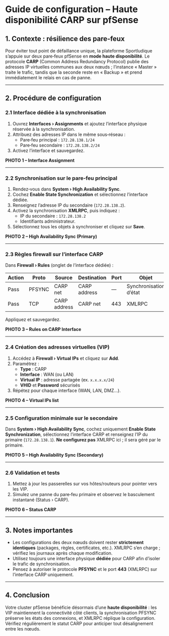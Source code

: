 # Guide de configuration – Haute disponibilité CARP sur pfSense

## 1. Contexte : résilience des pare‑feux

Pour éviter tout point de défaillance unique, la plateforme Sportludique s’appuie sur deux pare‑feux pfSense en **mode haute disponibilité**. Le protocole **CARP** (Common Address Redundancy Protocol) publie des adresses IP virtuelles communes aux deux nœuds ; l’instance « Master » traite le trafic, tandis que la seconde reste en « Backup » et prend immédiatement le relais en cas de panne.

---

## 2. Procédure de configuration

### 2.1 Interface dédiée à la synchronisation

1. Ouvrez **Interfaces › Assignments** et ajoutez l’interface physique réservée à la synchronisation.
2. Attribuez des adresses IP dans le même sous‑réseau :
   - Pare‑feu principal : `172.28.138.1/24`
   - Pare‑feu secondaire : `172.28.138.2/24`
3. Activez l’interface et sauvegardez.

**PHOTO 1 – Interface Assignment**

---

### 2.2 Synchronisation sur le pare‑feu principal

1. Rendez‑vous dans **System › High Availability Sync**.
2. Cochez **Enable State Synchronization** et sélectionnez l’interface dédiée.
3. Renseignez l’adresse IP du secondaire (`172.28.138.2`).
4. Activez la synchronisation **XMLRPC**, puis indiquez :
   - IP du secondaire : `172.28.138.2`
   - Identifiants administrateur.
5. Sélectionnez tous les objets à synchroniser et cliquez sur **Save**.

**PHOTO 2 – High Availability Sync (Primary)**

---

### 2.3 Règles firewall sur l’interface CARP

Dans **Firewall › Rules** (onglet de l’interface dédiée) :

| Action | Proto | Source          | Destination       | Port | Objet |
|--------|-------|-----------------|-------------------|------|-------|
| Pass   | PFSYNC | CARP net        | CARP address      | —    | Synchronisation d’état |
| Pass   | TCP   | CARP address    | CARP net          | 443  | XMLRPC |

Appliquez et sauvegardez.

**PHOTO 3 – Rules on CARP Interface**

---

### 2.4 Création des adresses virtuelles (VIP)

1. Accédez à **Firewall › Virtual IPs** et cliquez sur **Add**.
2. Paramétrez :
   - **Type** : CARP
   - **Interface** : WAN (ou LAN)
   - **Virtual IP** : adresse partagée (ex. `x.x.x.x/24`)
   - **VHID** et **Password** sécurisés
3. Répétez pour chaque interface (WAN, LAN, DMZ…).

**PHOTO 4 – Virtual IPs list**

---

### 2.5 Configuration minimale sur le secondaire

Dans **System › High Availability Sync**, cochez uniquement **Enable State Synchronization**, sélectionnez l’interface CARP et renseignez l’IP du primaire (`172.28.138.1`). **Ne configurez pas** XMLRPC ici ; il sera géré par le primaire.

**PHOTO 5 – High Availability Sync (Secondary)**

---

### 2.6 Validation et tests

1. Mettez à jour les passerelles sur vos hôtes/routeurs pour pointer vers les VIP.
2. Simulez une panne du pare‑feu primaire et observez le basculement instantané (Status › CARP).

**PHOTO 6 – Status CARP**

---

## 3. Notes importantes

- Les configurations des deux nœuds doivent rester **strictement identiques** (packages, règles, certificates, etc.). XMLRPC s’en charge ; vérifiez les journaux après chaque modification.
- Utilisez toujours une interface physique **dédiée** pour CARP afin d’isoler le trafic de synchronisation.
- Pensez à autoriser le protocole **PFSYNC** et le port **443** (XMLRPC) sur l’interface CARP uniquement.

---

## 4. Conclusion

Votre cluster pfSense bénéficie désormais d’une **haute disponibilité** : les VIP maintiennent la connectivité côté clients, la synchronisation PFSYNC préserve les états des connexions, et XMLRPC réplique la configuration. Vérifiez régulièrement le statut CARP pour anticiper tout désalignement entre les nœuds.
